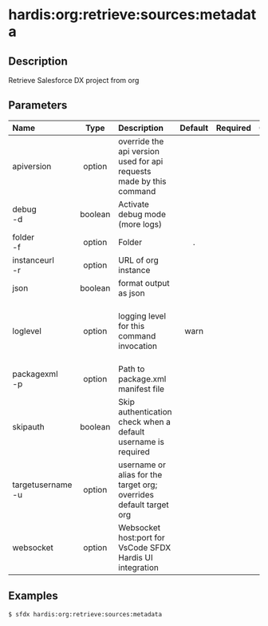 <!-- This file has been generated with command 'sfdx hardis:doc:plugin:generate'. Please do not update it manually or it may be overwritten -->
# hardis:org:retrieve:sources:metadata

## Description

Retrieve Salesforce DX project from org

## Parameters

| Name                  |  Type   | Description                                                         | Default | Required |                        Options                        |
|:----------------------|:-------:|:--------------------------------------------------------------------|:-------:|:--------:|:-----------------------------------------------------:|
| apiversion            | option  | override the api version used for api requests made by this command |         |          |                                                       |
| debug<br/>-d          | boolean | Activate debug mode (more logs)                                     |         |          |                                                       |
| folder<br/>-f         | option  | Folder                                                              |    .    |          |                                                       |
| instanceurl<br/>-r    | option  | URL of org instance                                                 |         |          |                                                       |
| json                  | boolean | format output as json                                               |         |          |                                                       |
| loglevel              | option  | logging level for this command invocation                           |  warn   |          | trace<br/>debug<br/>info<br/>warn<br/>error<br/>fatal |
| packagexml<br/>-p     | option  | Path to package.xml manifest file                                   |         |          |                                                       |
| skipauth              | boolean | Skip authentication check when a default username is required       |         |          |                                                       |
| targetusername<br/>-u | option  | username or alias for the target org; overrides default target org  |         |          |                                                       |
| websocket             | option  | Websocket host:port for VsCode SFDX Hardis UI integration           |         |          |                                                       |

## Examples

```shell
$ sfdx hardis:org:retrieve:sources:metadata
```


